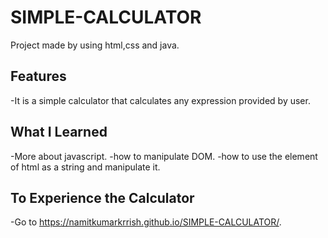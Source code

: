 # SIMPLE-CALCULATOR
Project made by using html,css and java.

## Features
-It is a simple calculator that calculates any expression provided by user.

## What I Learned
-More about javascript.
-how to manipulate DOM.
-how to use the element of html as a string and manipulate it.

## To Experience the Calculator
-Go to https://namitkumarkrrish.github.io/SIMPLE-CALCULATOR/.
